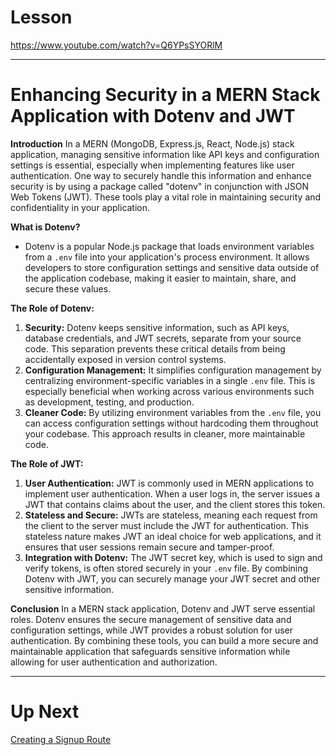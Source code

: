 

# Lesson

https://www.youtube.com/watch?v=Q6YPsSYORlM

---

# **Enhancing Security in a MERN Stack Application with Dotenv and JWT**

**Introduction**
In a MERN (MongoDB, Express.js, React, Node.js) stack application, managing sensitive information like API keys and configuration settings is essential, especially when implementing features like user authentication. One way to securely handle this information and enhance security is by using a package called "dotenv" in conjunction with JSON Web Tokens (JWT). These tools play a vital role in maintaining security and confidentiality in your application.

**What is Dotenv?**

- Dotenv is a popular Node.js package that loads environment variables from a `.env` file into your application's process environment. It allows developers to store configuration settings and sensitive data outside of the application codebase, making it easier to maintain, share, and secure these values.

**The Role of Dotenv:**

1. **Security:** Dotenv keeps sensitive information, such as API keys, database credentials, and JWT secrets, separate from your source code. This separation prevents these critical details from being accidentally exposed in version control systems.
2. **Configuration Management:** It simplifies configuration management by centralizing environment-specific variables in a single `.env` file. This is especially beneficial when working across various environments such as development, testing, and production.
3. **Cleaner Code:** By utilizing environment variables from the `.env` file, you can access configuration settings without hardcoding them throughout your codebase. This approach results in cleaner, more maintainable code.

**The Role of JWT:**

1. **User Authentication:** JWT is commonly used in MERN applications to implement user authentication. When a user logs in, the server issues a JWT that contains claims about the user, and the client stores this token.
2. **Stateless and Secure:** JWTs are stateless, meaning each request from the client to the server must include the JWT for authentication. This stateless nature makes JWT an ideal choice for web applications, and it ensures that user sessions remain secure and tamper-proof.
3. **Integration with Dotenv:** The JWT secret key, which is used to sign and verify tokens, is often stored securely in your `.env` file. By combining Dotenv with JWT, you can securely manage your JWT secret and other sensitive information.

**Conclusion**
In a MERN stack application, Dotenv and JWT serve essential roles. Dotenv ensures the secure management of sensitive data and configuration settings, while JWT provides a robust solution for user authentication. By combining these tools, you can build a more secure and maintainable application that safeguards sensitive information while allowing for user authentication and authorization.

---

# Up Next

[Creating a Signup Route](https://www.notion.so/Creating-a-Signup-Route-b9fe039b71f64251997a40c75dd62638?pvs=21)